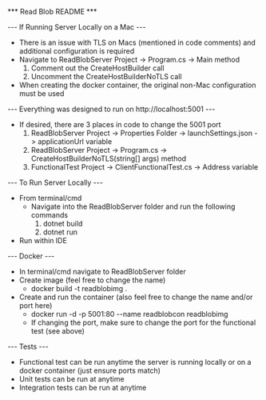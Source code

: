 *** Read Blob README ***

--- If Running Server Locally on a Mac ---

* There is an issue with TLS on Macs (mentioned in code comments) and additional configuration is required
* Navigate to ReadBlobServer Project -> Program.cs -> Main method
	1. Comment out the CreateHostBuilder call
	2. Uncomment the CreateHostBuilderNoTLS call
* When creating the docker container, the original non-Mac configuration must be used 


--- Everything was designed to run on http://localhost:5001 ---

* If desired, there are 3 places in code to change the 5001 port
	1. ReadBlobServer Project -> Properties Folder -> launchSettings.json -> applicationUrl variable
	2. ReadBlobServer Project -> Program.cs -> CreateHostBuilderNoTLS(string[] args) method
	3. FunctionalTest Project -> ClientFunctionalTest.cs -> Address variable


--- To Run Server Locally ---

* From terminal/cmd
	* Navigate into the ReadBlobServer folder and run the following commands
		1. dotnet build
		2. dotnet run
* Run within IDE


--- Docker ---

* In terminal/cmd navigate to ReadBlobServer folder
* Create image (feel free to change the name)
	- docker build -t readblobimg .
* Create and run the container (also feel free to change the name and/or port here)
	- docker run -d -p 5001:80 --name readblobcon readblobimg
	- If changing the port, make sure to change the port for the functional test (see above)


--- Tests ---

* Functional test can be run anytime the server is running locally or on a docker container (just ensure ports match)
* Unit tests can be run at anytime
* Integration tests can be run at anytime